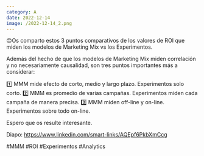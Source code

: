 ```yaml
--- 
category: A 
date: 2022-12-14 
image: /2022-12-14_2.png 
--- 
```


😍Os comparto estos 3 puntos comparativos de los valores de ROI que miden los modelos de Marketing Mix vs los Experimentos. 

Además del hecho de que los modelos de Marketing Mix miden correlación y no necesariamente causalidad, son tres puntos importantes más a considerar:

1️⃣ MMM mide efecto de corto, medio y largo plazo. Experimentos solo corto.
2️⃣ MMM es promedio de varias campañas. Experimentos miden cada campaña de manera precisa.
3️⃣ MMM miden off-line y on-line. Experimentos sobre todo on-line. 

Espero que os resulte interesante. 

Diapo: https://www.linkedin.com/smart-links/AQEpf6PkbXmCcg

#MMM #ROI #Experimentos #Analytics